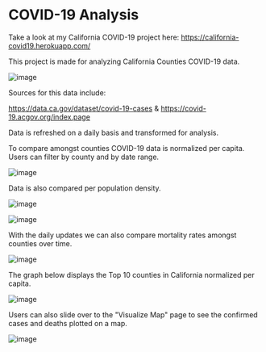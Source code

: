 # COVID-19 Analysis

Take a look at my California COVID-19 project here: https://california-covid19.herokuapp.com/

This project is made for analyzing California Counties COVID-19 data.

![image](https://user-images.githubusercontent.com/49408616/93654426-35d7b980-f9d2-11ea-9ce9-7f41a6fbf9a5.png)

Sources for this data include:

https://data.ca.gov/dataset/covid-19-cases & https://covid-19.acgov.org/index.page

Data is refreshed on a daily basis and transformed for analysis.

To compare amongst counties COVID-19 data is normalized per capita. Users can filter by county and by date range.

![image](https://user-images.githubusercontent.com/49408616/93654445-51db5b00-f9d2-11ea-9612-d2d0e88cde85.png)

Data is also compared per population density. 

![image](https://user-images.githubusercontent.com/49408616/93654468-70d9ed00-f9d2-11ea-9b75-79793e883b9b.png)

![image](https://user-images.githubusercontent.com/49408616/93654482-851dea00-f9d2-11ea-8287-1c71ad362900.png)

With the daily updates we can also compare mortality rates amongst counties over time.

![image](https://user-images.githubusercontent.com/49408616/93654507-a8e13000-f9d2-11ea-8b7a-e52e71f42958.png)

The graph below displays the Top 10 counties in California normalized per capita.

![image](https://user-images.githubusercontent.com/49408616/93654514-bac2d300-f9d2-11ea-94f1-ec050bf04c9b.png)

Users can also slide over to the "Visualize Map" page to see the confirmed cases and deaths plotted on a map.

![image](https://user-images.githubusercontent.com/49408616/97115509-4c012580-16b4-11eb-9f1a-00fae6f14029.png)
